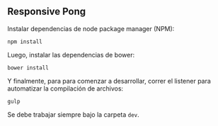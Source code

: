 ## Responsive Pong ##

Instalar dependencias de node package manager (NPM):

	npm install

Luego, instalar las dependencias de bower:

	bower install

Y finalmente, para para comenzar a desarrollar, correr el listener para automatizar la compilación de archivos:

	gulp

Se debe trabajar siempre bajo la carpeta `dev`.

